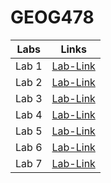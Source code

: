 # GEOG478
| Labs | Links    |
| :---:   | :---: |
| Lab 1 |[Lab-Link](Lab%201)|
| Lab 2 |[Lab-Link](Lab%202)|
| Lab 3 |[Lab-Link](Lab%203)|
| Lab 4 |[Lab-Link](Lab%204)|
| Lab 5 |[Lab-Link](Lab%205)|
| Lab 6 |[Lab-Link](Lab%206)|
| Lab 7 |[Lab-Link](Lab%207)|
